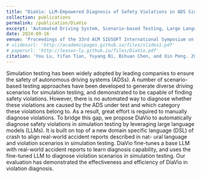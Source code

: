 ```yaml
---
title: "DiaVio: LLM-Empowered Diagnosis of Safety Violations in ADS Simulation Testing"
collection: publications
permalink: /publication/DiaVio
excerpt: 'Automated Driving System, Scenario-based Testing, Large Language Models, Violation Diagnosis'
date: 2024-09-16
venue: 'Proceedings of the 33rd ACM SIGSOFT International Symposium on Software Testing and Analysis (ISSTA ’24)'
# slidesurl: 'http://academicpages.github.io/files/slides1.pdf'
# paperurl: 'http://leason-ly.github.io/files/DiaVio.pdf'
citation: 'You Lu, Yifan Tian, Yuyang Bi, Bihuan Chen, and Xin Peng. 2024. DiaVio: LLM-Empowered Diagnosis of Safety Violations in ADS Simulation Testing. In Proceedings of the 33rd ACM SIGSOFT International Symposium on Software Testing and Analysis (ISSTA ’24), September 16–20, 2024, Vienna, Austria. ACM, New York, NY, USA, 13 pages. https://doi.org/10.1145/3650212.3652135'
---
```


Simulation testing has been widely adopted by leading companies to ensure the safety of autonomous driving systems (ADSs). A number of scenario-based testing approaches have been developed to generate diverse driving scenarios for simulation testing, and demonstrated to be capable of finding safety violations. However, there is no automated way to diagnose whether these violations are caused by the ADS under test and which category these violations belong to. As a result, great effort is required to manually diagnose violations.
To bridge this gap, we propose DiaVio to automatically diagnose safety violations in simulation testing by leveraging large language models (LLMs). It is built on top of a new domain specific language (DSL) of crash to align real-world accident reports described in nat- ural language and violation scenarios in simulation testing. DiaVio fine-tunes a base LLM with real-world accident reports to learn diagnosis capability, and uses the fine-tuned LLM to diagnose violation scenarios in simulation testing. Our evaluation has demonstrated the effectiveness and efficiency of DiaVio in violation diagnosis.
